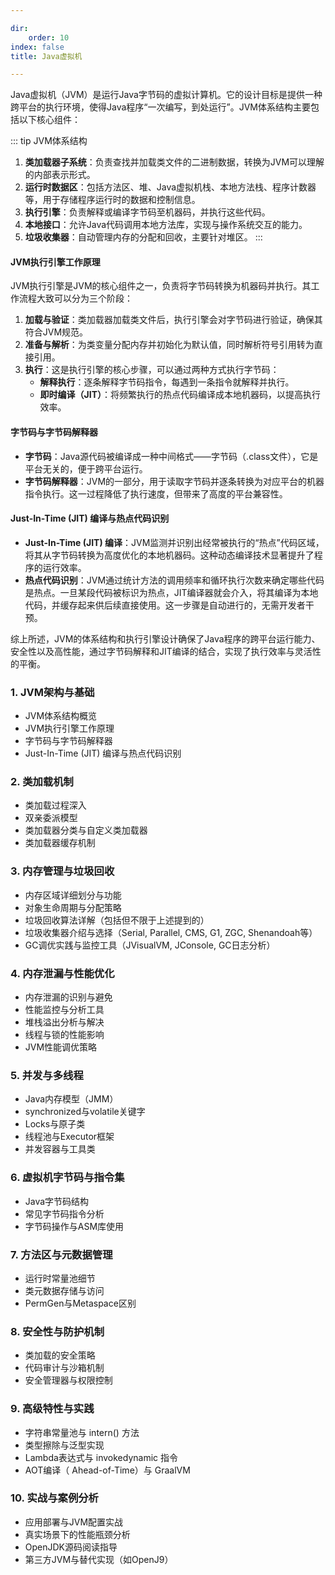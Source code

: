 ```yaml
--- 

dir:
    order: 10
index: false
title: Java虚拟机

---
```



Java虚拟机（JVM）是运行Java字节码的虚拟计算机。它的设计目标是提供一种跨平台的执行环境，使得Java程序“一次编写，到处运行”。JVM体系结构主要包括以下核心组件：

::: tip JVM体系结构
1. **类加载器子系统**：负责查找并加载类文件的二进制数据，转换为JVM可以理解的内部表示形式。
2. **运行时数据区**：包括方法区、堆、Java虚拟机栈、本地方法栈、程序计数器等，用于存储程序运行时的数据和控制信息。
3. **执行引擎**：负责解释或编译字节码至机器码，并执行这些代码。
4. **本地接口**：允许Java代码调用本地方法库，实现与操作系统交互的能力。
5. **垃圾收集器**：自动管理内存的分配和回收，主要针对堆区。
:::


#### JVM执行引擎工作原理
JVM执行引擎是JVM的核心组件之一，负责将字节码转换为机器码并执行。其工作流程大致可以分为三个阶段：

1. **加载与验证**：类加载器加载类文件后，执行引擎会对字节码进行验证，确保其符合JVM规范。
2. **准备与解析**：为类变量分配内存并初始化为默认值，同时解析符号引用转为直接引用。
3. **执行**：这是执行引擎的核心步骤，可以通过两种方式执行字节码：
   - **解释执行**：逐条解释字节码指令，每遇到一条指令就解释并执行。
   - **即时编译（JIT）**：将频繁执行的热点代码编译成本地机器码，以提高执行效率。

#### 字节码与字节码解释器
- **字节码**：Java源代码被编译成一种中间格式——字节码（.class文件），它是平台无关的，便于跨平台运行。
- **字节码解释器**：JVM的一部分，用于读取字节码并逐条转换为对应平台的机器指令执行。这一过程降低了执行速度，但带来了高度的平台兼容性。

#### Just-In-Time (JIT) 编译与热点代码识别
- **Just-In-Time (JIT) 编译**：JVM监测并识别出经常被执行的“热点”代码区域，将其从字节码转换为高度优化的本地机器码。这种动态编译技术显著提升了程序的运行效率。
- **热点代码识别**：JVM通过统计方法的调用频率和循环执行次数来确定哪些代码是热点。一旦某段代码被标识为热点，JIT编译器就会介入，将其编译为本地代码，并缓存起来供后续直接使用。这一步骤是自动进行的，无需开发者干预。

综上所述，JVM的体系结构和执行引擎设计确保了Java程序的跨平台运行能力、安全性以及高性能，通过字节码解释和JIT编译的结合，实现了执行效率与灵活性的平衡。









### 1. JVM架构与基础
- JVM体系结构概览
- JVM执行引擎工作原理
- 字节码与字节码解释器
- Just-In-Time (JIT) 编译与热点代码识别

### 2. 类加载机制
- 类加载过程深入
- 双亲委派模型
- 类加载器分类与自定义类加载器
- 类加载器缓存机制

### 3. 内存管理与垃圾回收
- 内存区域详细划分与功能
- 对象生命周期与分配策略
- 垃圾回收算法详解（包括但不限于上述提到的）
- 垃圾收集器介绍与选择（Serial, Parallel, CMS, G1, ZGC, Shenandoah等）
- GC调优实践与监控工具（JVisualVM, JConsole, GC日志分析）

### 4. 内存泄漏与性能优化
- 内存泄漏的识别与避免
- 性能监控与分析工具
- 堆栈溢出分析与解决
- 线程与锁的性能影响
- JVM性能调优策略

### 5. 并发与多线程
- Java内存模型（JMM）
- synchronized与volatile关键字
- Locks与原子类
- 线程池与Executor框架
- 并发容器与工具类

### 6. 虚拟机字节码与指令集
- Java字节码结构
- 常见字节码指令分析
- 字节码操作与ASM库使用

### 7. 方法区与元数据管理
- 运行时常量池细节
- 类元数据存储与访问
- PermGen与Metaspace区别

### 8. 安全性与防护机制
- 类加载的安全策略
- 代码审计与沙箱机制
- 安全管理器与权限控制

### 9. 高级特性与实践
- 字符串常量池与 intern() 方法
- 类型擦除与泛型实现
- Lambda表达式与 invokedynamic 指令
- AOT编译（ Ahead-of-Time）与 GraalVM

### 10. 实战与案例分析
- 应用部署与JVM配置实战
- 真实场景下的性能瓶颈分析
- OpenJDK源码阅读指导
- 第三方JVM与替代实现（如OpenJ9）

